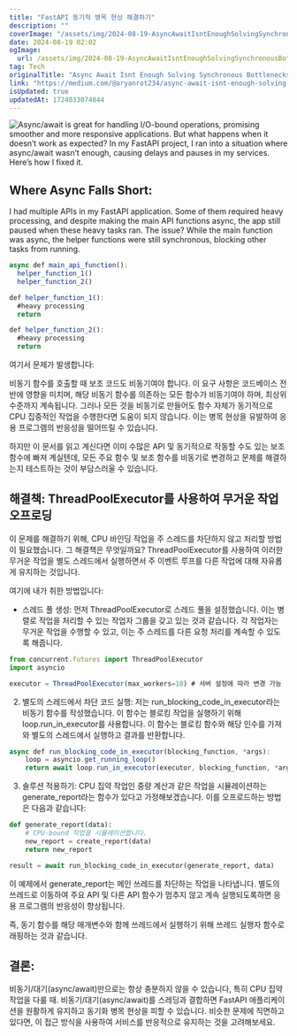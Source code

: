 ```yaml
---
title: "FastAPI 동기적 병목 현상 해결하기"
description: ""
coverImage: "/assets/img/2024-08-19-AsyncAwaitIsntEnoughSolvingSynchronousBottlenecksinFastAPI_0.png"
date: 2024-08-19 02:02
ogImage:
  url: /assets/img/2024-08-19-AsyncAwaitIsntEnoughSolvingSynchronousBottlenecksinFastAPI_0.png
tag: Tech
originalTitle: "Async Await Isnt Enough Solving Synchronous Bottlenecks in FastAPI"
link: "https://medium.com/@aryanrot234/async-await-isnt-enough-solving-synchronous-bottlenecks-in-fastapi-6f9f152256a2"
isUpdated: true
updatedAt: 1724033074844
---
```


![Async/await is great for handling I/O-bound operations, promising smoother and more responsive applications. But what happens when it doesn’t work as expected? In my FastAPI project, I ran into a situation where async/await wasn’t enough, causing delays and pauses in my services. Here’s how I fixed it.](/assets/img/2024-08-19-AsyncAwaitIsntEnoughSolvingSynchronousBottlenecksinFastAPI_0.png)

## Where Async Falls Short:

I had multiple APIs in my FastAPI application. Some of them required heavy processing, and despite making the main API functions async, the app still paused when these heavy tasks ran. The issue? While the main function was async, the helper functions were still synchronous, blocking other tasks from running.

<div class="content-ad"></div>

```js
async def main_api_function():
  helper_function_1()
  helper_function_2()

def helper_function_1():
  #heavy processing
  return

def helper_function_2():
  #heavy processing
  return
```

여기서 문제가 발생합니다:

비동기 함수를 호출할 때 보조 코드도 비동기여야 합니다. 이 요구 사항은 코드베이스 전반에 영향을 미치며, 해당 비동기 함수를 의존하는 모든 함수가 비동기여야 하며, 최상위 수준까지 계속됩니다. 그러나 모든 것을 비동기로 만들어도 함수 자체가 동기적으로 CPU 집중적인 작업을 수행한다면 도움이 되지 않습니다. 이는 병목 현상을 유발하여 응용 프로그램의 반응성을 떨어뜨릴 수 있습니다.

하지만 이 문서를 읽고 계신다면 이미 수많은 API 및 동기적으로 작동할 수도 있는 보조 함수에 빠져 계실텐데, 모든 주요 함수 및 보조 함수를 비동기로 변경하고 문제를 해결하는지 테스트하는 것이 부담스러울 수 있습니다.

<div class="content-ad"></div>

## 해결책: ThreadPoolExecutor를 사용하여 무거운 작업 오프로딩

이 문제를 해결하기 위해, CPU 바인딩 작업을 주 스레드를 차단하지 않고 처리할 방법이 필요했습니다. 그 해결책은 무엇일까요? ThreadPoolExecutor를 사용하여 이러한 무거운 작업을 별도 스레드에서 실행하면서 주 이벤트 루프를 다른 작업에 대해 자유롭게 유지하는 것입니다.

여기에 내가 취한 방법입니다:

- 스레드 풀 생성: 먼저 ThreadPoolExecutor로 스레드 풀을 설정했습니다. 이는 병렬로 작업을 처리할 수 있는 작업자 그룹을 갖고 있는 것과 같습니다. 각 작업자는 무거운 작업을 수행할 수 있고, 이는 주 스레드를 다른 요청 처리를 계속할 수 있도록 해줍니다.

<div class="content-ad"></div>

```js
from concurrent.futures import ThreadPoolExecutor
import asyncio

executor = ThreadPoolExecutor(max_workers=10) # 서버 설정에 따라 변경 가능

```

2. 별도의 스레드에서 차단 코드 실행: 저는 run_blocking_code_in_executor라는 비동기 함수를 작성했습니다. 이 함수는 블로킹 작업을 실행하기 위해 loop.run_in_executor를 사용합니다. 이 함수는 블로킹 함수와 해당 인수를 가져와 별도의 스레드에서 실행하고 결과를 반환합니다.

```js
async def run_blocking_code_in_executor(blocking_function, *args):
    loop = asyncio.get_running_loop()
    return await loop.run_in_executor(executor, blocking_function, *args)
```

3. 솔루션 적용하기: CPU 집약 작업인 중량 계산과 같은 작업을 시뮬레이션하는 generate_report라는 함수가 있다고 가정해보겠습니다. 이를 오프로드하는 방법은 다음과 같습니다:

<div class="content-ad"></div>

```python
def generate_report(data):
    # CPU-bound 작업을 시뮬레이션합니다.
    new_report = create_report(data)
    return new_report

result = await run_blocking_code_in_executor(generate_report, data)
```

이 예제에서 generate_report는 메인 쓰레드를 차단하는 작업을 나타냅니다. 별도의 쓰레드로 이동하여 주요 API 및 다른 API 함수가 멈추지 않고 계속 실행되도록하면 응용 프로그램의 반응성이 향상됩니다.

즉, 동기 함수를 해당 매개변수와 함께 쓰레드에서 실행하기 위해 쓰레드 실행자 함수로 래핑하는 것과 같습니다.

## 결론:

<div class="content-ad"></div>

비동기/대기(async/await)만으로는 항상 충분하지 않을 수 있습니다, 특히 CPU 집약 작업을 다룰 때. 비동기/대기(async/await)를 스레딩과 결합하면 FastAPI 애플리케이션을 원활하게 유지하고 동기화 병목 현상을 피할 수 있습니다. 비슷한 문제에 직면하고 있다면, 이 접근 방식을 사용하여 서비스를 반응적으로 유지하는 것을 고려해보세요.

